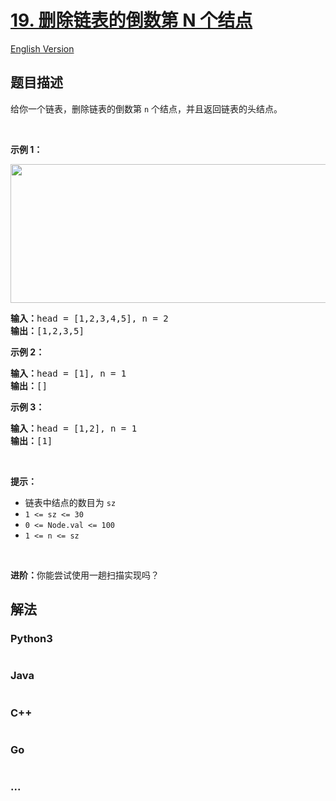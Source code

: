 # [19. 删除链表的倒数第 N 个结点](https://leetcode.cn/problems/remove-nth-node-from-end-of-list)

[English Version](/solution/0000-0099/0019.Remove%20Nth%20Node%20From%20End%20of%20List/README_EN.md)

## 题目描述

<!-- 这里写题目描述 -->

<p>给你一个链表，删除链表的倒数第&nbsp;<code>n</code><em>&nbsp;</em>个结点，并且返回链表的头结点。</p>

<p>&nbsp;</p>

<p><strong>示例 1：</strong></p>
<img alt="" src="https://assets.leetcode.com/uploads/2020/10/03/remove_ex1.jpg" style="width: 542px; height: 222px;" />
<pre>
<strong>输入：</strong>head = [1,2,3,4,5], n = 2
<strong>输出：</strong>[1,2,3,5]
</pre>

<p><strong>示例 2：</strong></p>

<pre>
<strong>输入：</strong>head = [1], n = 1
<strong>输出：</strong>[]
</pre>

<p><strong>示例 3：</strong></p>

<pre>
<strong>输入：</strong>head = [1,2], n = 1
<strong>输出：</strong>[1]
</pre>

<p>&nbsp;</p>

<p><strong>提示：</strong></p>

<ul>
	<li>链表中结点的数目为 <code>sz</code></li>
	<li><code>1 &lt;= sz &lt;= 30</code></li>
	<li><code>0 &lt;= Node.val &lt;= 100</code></li>
	<li><code>1 &lt;= n &lt;= sz</code></li>
</ul>

<p>&nbsp;</p>

<p><strong>进阶：</strong>你能尝试使用一趟扫描实现吗？</p>


## 解法

<!-- 这里可写通用的实现逻辑 -->

<!-- tabs:start -->

### **Python3**

<!-- 这里可写当前语言的特殊实现逻辑 -->

```python

```

### **Java**

<!-- 这里可写当前语言的特殊实现逻辑 -->

```java

```

### **C++**

```cpp

```

### **Go**

```go

```

### **...**

```

```

<!-- tabs:end -->
